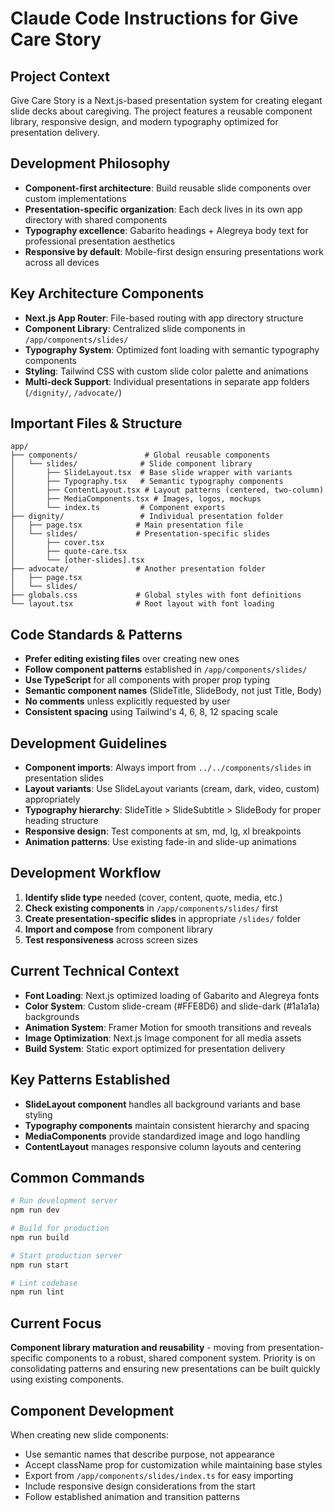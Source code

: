 # Claude Code Instructions for Give Care Story

## Project Context
Give Care Story is a Next.js-based presentation system for creating elegant slide decks about caregiving. The project features a reusable component library, responsive design, and modern typography optimized for presentation delivery.

## Development Philosophy
- **Component-first architecture**: Build reusable slide components over custom implementations
- **Presentation-specific organization**: Each deck lives in its own app directory with shared components
- **Typography excellence**: Gabarito headings + Alegreya body text for professional presentation aesthetics
- **Responsive by default**: Mobile-first design ensuring presentations work across all devices

## Key Architecture Components
- **Next.js App Router**: File-based routing with app directory structure
- **Component Library**: Centralized slide components in `/app/components/slides/`
- **Typography System**: Optimized font loading with semantic typography components
- **Styling**: Tailwind CSS with custom slide color palette and animations
- **Multi-deck Support**: Individual presentations in separate app folders (`/dignity/`, `/advocate/`)

## Important Files & Structure
```
app/
├── components/               # Global reusable components
│   └── slides/              # Slide component library
│       ├── SlideLayout.tsx  # Base slide wrapper with variants
│       ├── Typography.tsx   # Semantic typography components
│       ├── ContentLayout.tsx # Layout patterns (centered, two-column)
│       ├── MediaComponents.tsx # Images, logos, mockups
│       └── index.ts         # Component exports
├── dignity/                 # Individual presentation folder
│   ├── page.tsx            # Main presentation file
│   └── slides/             # Presentation-specific slides
│       ├── cover.tsx
│       ├── quote-care.tsx
│       └── [other-slides].tsx
├── advocate/               # Another presentation folder
│   ├── page.tsx
│   └── slides/
├── globals.css             # Global styles with font definitions
└── layout.tsx              # Root layout with font loading
```

## Code Standards & Patterns
- **Prefer editing existing files** over creating new ones
- **Follow component patterns** established in `/app/components/slides/`
- **Use TypeScript** for all components with proper prop typing
- **Semantic component names** (SlideTitle, SlideBody, not just Title, Body)
- **No comments** unless explicitly requested by user
- **Consistent spacing** using Tailwind's 4, 6, 8, 12 spacing scale

## Development Guidelines
- **Component imports**: Always import from `../../components/slides` in presentation slides
- **Layout variants**: Use SlideLayout variants (cream, dark, video, custom) appropriately
- **Typography hierarchy**: SlideTitle > SlideSubtitle > SlideBody for proper heading structure
- **Responsive design**: Test components at sm, md, lg, xl breakpoints
- **Animation patterns**: Use existing fade-in and slide-up animations

## Development Workflow
1. **Identify slide type** needed (cover, content, quote, media, etc.)
2. **Check existing components** in `/app/components/slides/` first
3. **Create presentation-specific slides** in appropriate `/slides/` folder
4. **Import and compose** from component library
5. **Test responsiveness** across screen sizes

## Current Technical Context
- **Font Loading**: Next.js optimized loading of Gabarito and Alegreya fonts
- **Color System**: Custom slide-cream (#FFE8D6) and slide-dark (#1a1a1a) backgrounds
- **Animation System**: Framer Motion for smooth transitions and reveals
- **Image Optimization**: Next.js Image component for all media assets
- **Build System**: Static export optimized for presentation delivery

## Key Patterns Established
- **SlideLayout component** handles all background variants and base styling
- **Typography components** maintain consistent hierarchy and spacing
- **MediaComponents** provide standardized image and logo handling
- **ContentLayout** manages responsive column layouts and centering

## Common Commands
```bash
# Run development server
npm run dev

# Build for production
npm run build

# Start production server  
npm run start

# Lint codebase
npm run lint
```

## Current Focus
**Component library maturation and reusability** - moving from presentation-specific components to a robust, shared component system. Priority is on consolidating patterns and ensuring new presentations can be built quickly using existing components.

## Component Development
When creating new slide components:
- Use semantic names that describe purpose, not appearance
- Accept className prop for customization while maintaining base styles
- Export from `/app/components/slides/index.ts` for easy importing
- Include responsive design considerations from the start
- Follow established animation and transition patterns